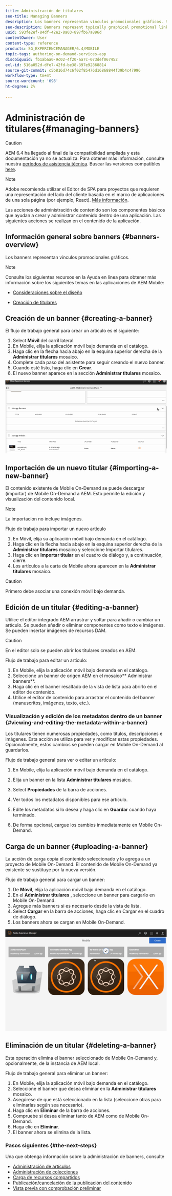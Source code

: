 ```yaml
---
title: Administración de titulares
seo-title: Managing Banners
description: Los banners representan vínculos promocionales gráficos. Siga esta página para obtener más información.
seo-description: Banners represent typically graphical promotional links. Follow this page to learn more.
uuid: 593fe2ef-84df-42e2-8a03-897fb67a896d
contentOwner: User
content-type: reference
products: SG_EXPERIENCEMANAGER/6.4/MOBILE
topic-tags: authoring-on-demand-services-app
discoiquuid: fb1abaa0-9c02-4f20-aa7c-073def067452
exl-id: 516a052d-dfe7-42fd-be38-397e92868814
source-git-commit: c5b816d74c6f02f85476d16868844f39b4c47996
workflow-type: tm+mt
source-wordcount: '698'
ht-degree: 2%

---
```


# Administración de titulares{#managing-banners}

>[!CAUTION]
>
>AEM 6.4 ha llegado al final de la compatibilidad ampliada y esta documentación ya no se actualiza. Para obtener más información, consulte nuestra [períodos de asistencia técnica](https://helpx.adobe.com/es/support/programs/eol-matrix.html). Buscar las versiones compatibles [here](https://experienceleague.adobe.com/docs/).

>[!NOTE]
>
>Adobe recomienda utilizar el Editor de SPA para proyectos que requieren una representación del lado del cliente basada en el marco de aplicaciones de una sola página (por ejemplo, React). [Más información](/help/sites-developing/spa-overview.md).

Las acciones de administración de contenido son los componentes básicos que ayudan a crear y administrar contenido dentro de una aplicación. Las siguientes acciones se realizan en el contenido de la aplicación.

## Información general sobre banners {#banners-overview}

Los banners representan vínculos promocionales gráficos.

>[!NOTE]
>
>Consulte los siguientes recursos en la Ayuda en línea para obtener más información sobre los siguientes temas en las aplicaciones de AEM Mobile:
>
>* [Consideraciones sobre el diseño](https://helpx.adobe.com/digital-publishing-solution/help/design-app.html)
>
>* [Creación de titulares](https://helpx.adobe.com/digital-publishing-solution/help/creating-banners.html)
>


## Creación de un banner {#creating-a-banner}

El flujo de trabajo general para crear un artículo es el siguiente:

1. Select **Móvil** del carril lateral.
1. En Mobile, elija la aplicación móvil bajo demanda en el catálogo.
1. Haga clic en la flecha hacia abajo en la esquina superior derecha de la **Administrar titulares** mosaico.
1. Complete cada paso del asistente para seguir creando el nuevo banner.
1. Cuando esté listo, haga clic en **Crear**.
1. El nuevo banner aparece en la sección **Administrar titulares** mosaico.

![Chlimage_1-6](assets/chlimage_1-6.gif)

## Importación de un nuevo titular {#importing-a-new-banner}

El contenido existente de Mobile On-Demand se puede descargar (importar) de Mobile On-Demand a AEM. Esto permite la edición y visualización del contenido local.

>[!NOTE]
>
>La importación no incluye imágenes.

Flujo de trabajo para importar un nuevo artículo

1. En Móvil, elija su aplicación móvil bajo demanda en el catálogo.
1. Haga clic en la flecha hacia abajo en la esquina superior derecha de la **Administrar titulares** mosaico y seleccione Importar titulares.
1. Haga clic en **Importar titular** en el cuadro de diálogo y, a continuación, cierre.
1. Los artículos a la carta de Mobile ahora aparecen en la **Administrar titulares** mosaico.

>[!CAUTION]
>
>Primero debe asociar una conexión móvil bajo demanda.

## Edición de un titular {#editing-a-banner}

Utilice el editor integrado AEM arrastrar y soltar para añadir o cambiar un artículo. Se pueden añadir o eliminar componentes como texto e imágenes. Se pueden insertar imágenes de recursos DAM.

>[!CAUTION]
>
>En el editor solo se pueden abrir los titulares creados en AEM.

Flujo de trabajo para editar un artículo:

1. En Mobile, elija la aplicación móvil bajo demanda en el catálogo.
1. Seleccione un banner de origen AEM en el mosaico** Administrar banners**.
1. Haga clic en el banner resaltado de la vista de lista para abrirlo en el editor de contenido.
1. Utilice el editor de contenido para arrastrar el contenido del banner (manuscritos, imágenes, texto, etc.).

### Visualización y edición de los metadatos dentro de un banner {#viewing-and-editing-the-metadata-within-a-banner}

Los titulares tienen numerosas propiedades, como títulos, descripciones e imágenes. Esta acción se utiliza para ver y modificar estas propiedades. Opcionalmente, estos cambios se pueden cargar en Mobile On-Demand al guardarlos.

Flujo de trabajo general para ver o editar un artículo:

1. En Mobile, elija la aplicación móvil bajo demanda en el catálogo.
1. Elija un banner en la lista **Administrar titulares** mosaico.

1. Select **Propiedades** de la barra de acciones.
1. Ver todos los metadatos disponibles para ese artículo.
1. Edite los metadatos si lo desea y haga clic en **Guardar** cuando haya terminado.
1. De forma opcional, cargue los cambios inmediatamente en Mobile On-Demand.

## Carga de un banner {#uploading-a-banner}

La acción de carga copia el contenido seleccionado y lo agrega a un proyecto de Mobile On-Demand. El contenido de Mobile On-Demand ya existente se sustituye por la nueva versión.

Flujo de trabajo general para cargar un banner:

1. De **Móvil**, elija la aplicación móvil bajo demanda en el catálogo.
1. En el **Administrar titulares** , seleccione un banner para cargarlo en Mobile On-Demand.
1. Agregue más banners si es necesario desde la vista de lista.
1. Select **Cargar** en la barra de acciones, haga clic en Cargar en el cuadro de diálogo.
1. Los banners ahora se cargan en Mobile On-Demand.

![Chlimage_1-7](assets/chlimage_1-7.gif)

## Eliminación de un titular {#deleting-a-banner}

Esta operación elimina el banner seleccionado de Mobile On-Demand y, opcionalmente, de la instancia de AEM local.

Flujo de trabajo general para eliminar un banner:

1. En Mobile, elija la aplicación móvil bajo demanda en el catálogo.
1. Seleccione el banner que desea eliminar en la **Administrar titulares** mosaico.
1. Asegúrese de que está seleccionado en la lista (seleccione otras para eliminarlas según sea necesario).
1. Haga clic en **Eliminar** de la barra de acciones.
1. Compruebe si desea eliminar tanto de AEM como de Mobile On-Demand.
1. Haga clic en **Eliminar**.
1. El banner ahora se elimina de la lista.

### Pasos siguientes {#the-next-steps}

Una que obtenga información sobre la administración de banners, consulte

* [Administración de artículos](/help/mobile/mobile-on-demand-managing-articles.md)
* [Administración de colecciones](/help/mobile/mobile-on-demand-managing-collections.md)
* [Carga de recursos compartidos](/help/mobile/mobile-on-demand-shared-resources.md)
* [Publicación/cancelación de la publicación del contenido](/help/mobile/mobile-on-demand-publishing-unpublishing.md)
* [Vista previa con comprobación preliminar](/help/mobile/aem-mobile-manage-ondemand-services.md)

